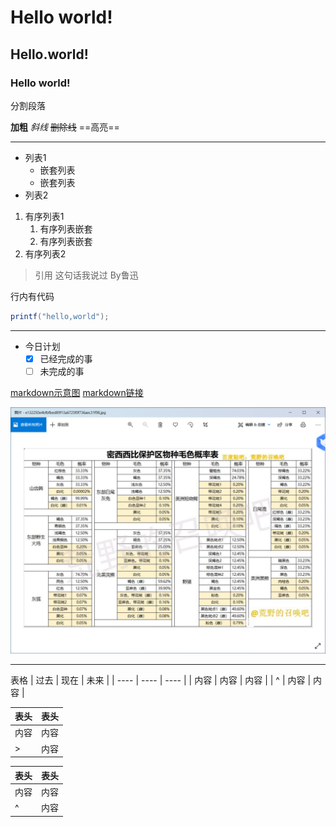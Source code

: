 # Hello world!
## Hello.world!
### Hello world!

分割段落

**加粗**
*斜线*
~~删除线~~
==高亮==

---
 <!--三条横线表示分割线,后跟enter -->

* 列表1 <!--列表->嵌套列表转换使用Tab键，嵌套列表->列表使用del键 -->
  * 嵌套列表
  * 嵌套列表
* 列表2

1. 有序列表1 <!--同列表操作方法-->
   1. 有序列表嵌套
   2. 有序列表嵌套
2. 有序列表2

> 引用
> 这句话我说过 
> By鲁迅

行内有代码 <!--三点（行内代码开始）+语言名称(+{.line-numbers}表示行数)+代码+三点（行内代码结束）-->
``` java {.line-numbers}
printf("hello,world");
```
---
* 今日计划
  - [x] 已经完成的事
  - [ ] 未完成的事

[markdown示意图](https://pic1.zhimg.com/80/v2-cfcbfe6cf86e1ecdd5707549f12215e8_720w.png)
[markdown链接](https://orangex4.cool/post/notes-in-markdown/)

![](images/2022-03-12-17-09-50.png)<!--截屏后ctrl+alt+v-->

---

表格
| 过去 | 现在 | 未来 |
| ---- | ---- | ---- |
| 内容 | 内容 | 内容 |
| ^    | 内容 | 内容 |

| 表头 | 表头 |
| ---- | ---- |
| 内容 | 内容 |
|>     | 内容 |

| 表头 | 表头 |
| ---- | ---- |
| 内容 | 内容 |
|  ^   | 内容 |

